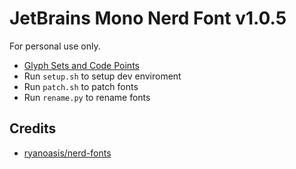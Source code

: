 # JetBrains Mono Nerd Font v1.0.5

For personal use only.

- [Glyph Sets and Code Points](https://github.com/ryanoasis/nerd-fonts/wiki/Glyph-Sets-and-Code-Points)
- Run `setup.sh` to setup dev enviroment
- Run `patch.sh` to patch fonts
- Run `rename.py` to rename fonts

## Credits

- [ryanoasis/nerd-fonts](https://github.com/ryanoasis/nerd-fonts)
